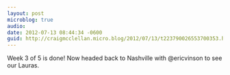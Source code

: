 ```yaml
---
layout: post
microblog: true
audio: 
date: 2012-07-13 08:44:34 -0600
guid: http://craigmcclellan.micro.blog/2012/07/13/t223790026553700353.html
---
```

Week 3 of 5 is done! Now headed back to Nashville with @ericvinson to see our Lauras.
